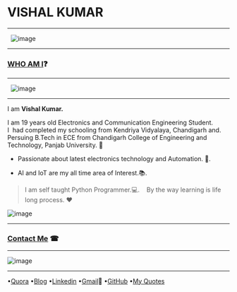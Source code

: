 # VISHAL KUMAR
-----------------

   ![image](https://lh3.googleusercontent.com/proxy/fu0GhwPXilFQ2YWt5-flR0PbZQvFLj-2Ay7RlQS-lRX0awU9-ye5vlXwc92qu82nlS2SlYVA8D7PB9MaWMBcu9qhB6vUIlXrUrKEAHo=w429-h343-nc)

-----------------------------------------------------------------------------------

### [WHO AM I](#WhoamI)❓
----------------------------
   ![image](https://qph.fs.quoracdn.net/main-thumb-113402770-200-agpgpkvhzjjshtivxogrhwsfhnewqzno.jpeg)

-----
I am **Vishal Kumar.**

I am 19 years old Electronics and Communication Engineering Student.  
I  had completed my schooling from Kendriya Vidyalaya, Chandigarh and. 
Persuing B.Tech in ECE from Chandigarh College of Engineering and Technology, Panjab University. 🏫

 - Passionate about latest electronics technology and Automation. 🔌. 

 - AI and IoT are my all time area of Interest.📚. 

>I am self taught Python Programmer.💻. 
   
‏‏‎
>By the way learning is life long process. ❤

![image](https://raw.githubusercontent.com/the-vishal/the-vishal.github.io/master/PicsArt_11-30-07.11.03.jpg)

------------------------------

### [Contact Me](#ContactMe) ☎
------------------------------
![image](https://avatars2.githubusercontent.com/u/13533512?s=400&v=4)

------
 •[Quora](https://www.quora.com/profile/Vishal-566) 
 •[Blog](https://simplypython.quora.com) 
 •[Linkedin](https://www.linkedin.com/in/the-vishal) 
 •[Gmail](mailto:mail007tovishal@gmail.com)📧 
 •[GitHub](https://github.com/the-vishal/)
 •[My Quotes](https://www.yourquote.in/vishalkdubey)


